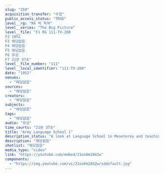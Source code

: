 ```yaml
---
slug: "259"
acquisition_transfer: "수집"
public_access_status: "TRUE"
level__rg: "R4 빅 픽쳐"
level__series: "The Big Picture"
level__file: "F1 RG 111-TV-200
F2 1952
F3 해당없음
F4 해당없음
F5 해당없음
F6 유성
F7 21분 37초"
level__file_number: "111"
level__local_identifier: "111-TV-200"
date: "1952"
venues: 
  - "해당없음"
sources: 
  - "해당없음"
creators: 
  - "해당없음"
subjects: 
  - "해당없음"
tags: 
  - "해당없음"
audio: "유성"
time_courts: "21분 37초"
title: "Army Language School 1"
description_status: "A look at Language School in Moneterey and teaching methods and facilities."
description: "해당없음"
shotlist: "해당없음"
media_type: "video"
link: "https://youtube.com/embed/21oo6m2842w"
components: 
  - "https://img.youtube.com/vi/21oo6m2842w/sddefault.jpg"
---
```

